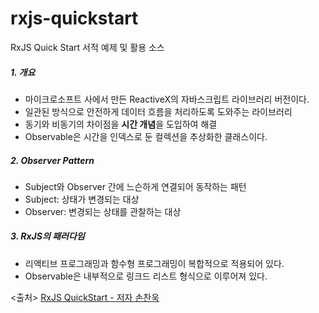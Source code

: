 # rxjs-quickstart
RxJS Quick Start 서적 예제 및 활용 소스

##### 1. 개요
- 마이크로소프트 사에서 만든 ReactiveX의 자바스크립트 라이브러리 버전이다.
- 일관된 방식으로 안전하게 데이터 흐름을 처리하도록 도와주는 라이브러리
- 동기와 비동기의 차이점을 **시간 개념**을 도입하여 해결
- Observable은 시간을 인덱스로 둔 컬렉션을 추상화한 클래스이다.

##### 2. Observer Pattern
- Subject와 Observer 간에 느슨하게 연결되어 동작하는 패턴
- Subject: 상태가 변경되는 대상
- Observer: 변경되는 상태를 관찰하는 대상

##### 3. RxJS의 패러다임
- 리액티브 프로그래밍과 함수형 프로그래밍이 복합적으로 적용되어 있다.
- Observable은 내부적으로 링크드 리스트 형식으로 이루어져 있다.


<출처> [RxJS QuickStart - 저자 손찬욱](https://github.com/sculove/rxjs-book)